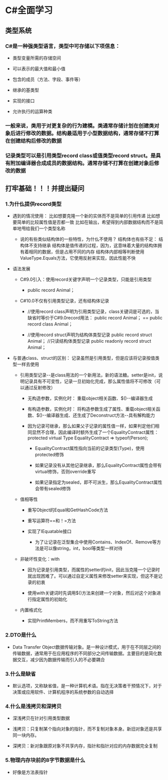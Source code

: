 # C#全面学习

## 类型系统

### C#是一种强类型语言，类型中可存储以下项信息：

- 类型变量所需的存储空间

- 可以表示的最大值和最小值

- 包含的成员（方法、字段、事件等）

- 继承的基类型

- 实现的接口

- 允许执行的运算种类

### 一般来说，类用于对更复杂的行为建模。类通常存储计划在创建类对象后进行修改的数据。结构最适用于小型数据结构，通常存储不打算在创建结构后修改的数据

### 记录类型可以是引用类型record class或值类型record struct。是具有附加编译器合成成员的数据结构。通常存储不打算在创建对象后修改的数据

## 打牢基础！！！并提出疑问

### 1.为什仫提供record类型

- 遇到的情况使用：
比如想要克隆一个新的实体而不是简单的引用传递
比如想要简单的比较属性值是否都一致
比如在输出，希望得到内部数据结构而不是简单地甩给我们一个类型名称

	- 说的有些类似结构体的一些特性，为什仫不使用？
结构体也有些不足：
结构体不支持继承
结构体是值传递的过程，因为，这意味着大量的结构体拥有着相同的数据，但是占用不同的内存
结构体内部相等判断使用ValueType.Equals方法，它使用反射来实现，因此性能不快

- 语法发展

	- C#9.0引入：使用record关键字声明一个记录类型，只能是引用类型

		- public record Animal；

	- C#10.0不仅有引用类型记录，还有结构体记录

		- //使用record class声明为引用类型记录，class关键词是可选的，当缺省时等价于C#9.0record用法：
public record Animal； == public record class Animal；

		- //使用record struct声明为结构体类型记录
public record struct Animal；
//只读结构体类型记录
public readonly record struct Animal；

- 与普通class、struct的区别：
记录虽然是引用类型，但是应该将记录按值类型一样去使用

	- 引用类型记录--是class用法的一个新用法，新的语法糖。setter是init，说明记录具有不可变性，记录一旦初始化完成，那么属性值将不可修改（可以通过反射修改）

		- 无构造参数，实例化时：
重载object相关函数、<Clone>$()--编译器生成

		- 有构造参数，实例化时：
将构造参数生成了属性、重载object相关函数、<Clone>$()--编译器生成、还生成了Deconstruct方法--具有解构能力

		- 因为记录可继承，那么如果父子记录的属性值一样，如果判定他们相同显然不合理，因此编译时额外生成了一个EqualityContract属性：
protected virtual Type EqualityContract => typeof(Person);

			- EqualityContract属性指向当前的记录类型(Type)，使用protected修饰

			- 如果记录没有从其他记录继承，那么EqualityContract属性会带有virtual修饰，否则override重写

			- 如果记录指定为sealed，即不可派生，那么EqualityContract属性会带有sealed修饰

	-  值相等性

		- 重写Object的Equal和GetHashCode方法

		- 重写运算符==和！=方法

		- 实现了IEquatable<T>接口

			- 为了让记录在泛型集合中使用Contains、IndexOf、Remove等方法是可以像string，int，bool等类型一样对待

	- 非破坏性变化：with

		- 因为记录是引用类型，而属性的setter的init，因此当克隆一个记录时就出现困难了。可以通过自定义属性来修改setter来实现，但这不是记录的初衷

		- 使用with关键词时先调用<Clone>$()方法来创建一个对象，然后对这个对象进行指定属性的初始化

	- 内置格式化

		- 实现PrintMembers，而不用重写ToString方法

### 2.DTO是什么

- Data Transfer Object数据传输对象。是一种设计模式，用于在不同层之间的传输数据，通常用于在应用程序的不同部分之间传输数据。主要目的是简化数据交互，减少因为数据传输而引入的不必要耦合

### 3.什么是缺省

- 默认选项，又称缺省值，是一种计算机术语。指在无决策者干预情况下，对于决策或应用软件、计算机程序的系统参数的自动选择

### 4.什么是浅拷贝和深拷贝

- 深浅拷贝在针对引用类型数据

- 浅拷贝：只复制某个指向对象的指针，而不复制对象本身。新旧对象还是共享同一块内存。

- 深拷贝：新对象跟原对象不共享内存，指针和指针对应的内存数据完全复制

### 5.物理内存块前的8字节数据是什么

- 好像是方法表指针

